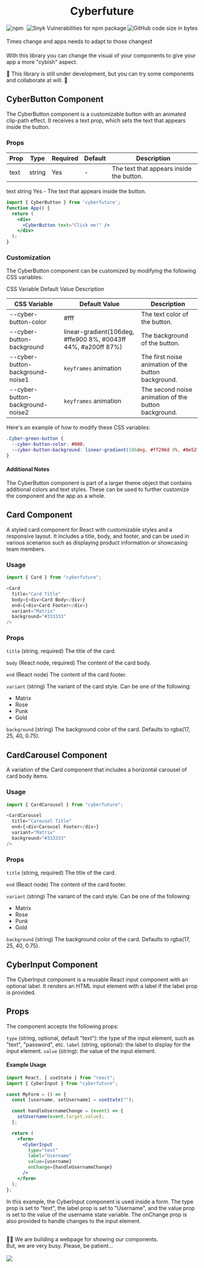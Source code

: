 <h1 align="center"> Cyberfuture </h1>
<div>
  <img align="left" alt="npm" src="https://img.shields.io/npm/dm/cyberfuture?style=flat-square">
  <img align="right" alt="GitHub code size in bytes" src="https://img.shields.io/github/languages/code-size/horberlan/CyberFuture?style=flat-square">
  <img align="right" alt="Snyk Vulnerabilities for npm package" src="https://img.shields.io/snyk/vulnerabilities/npm/cyberfuture?style=flat-square">
</div>
<br/><br/>
Times change and apps needs to adapt to those changes❗

With this library you can change the visual of your components to give your app a more "cybish" aspect. 

🚧 This library is still under development, but you can try some components and collaborate at will. 🚧

## CyberButton Component
The CyberButton component is a customizable button with an animated clip-path effect. It receives a text prop, which sets the text that appears inside the button.

### Props

<table><thead><tr><th>Prop</th><th>Type</th><th>Required</th><th>Default</th><th>Description</th></tr></thead><tbody><tr><td>text</td><td>string</td><td>Yes</td><td>-</td><td>The text that appears inside the button.</td></tr></tbody></table>

text	string	Yes	-	The text that appears inside the button.

```jsx
import { CyberButton } from 'cyberfuture';
function App() {
  return (
    <div>
      <CyberButton text="Click me!" />
    </div>
  );
}
```

### Customization
The CyberButton component can be customized by modifying the following CSS variables:

CSS Variable	Default Value	Description
<table><thead><tr><th>CSS Variable</th><th>Default Value</th><th>Description</th></tr></thead><tbody><tr><td>--cyber-button-color</td><td>#fff</td><td>The text color of the button.</td></tr><tr><td>--cyber-button-background</td><td>linear-gradient(106deg, #ffe900 8%, #0043ff 44%, #a200ff 87%)</td><td>The background of the button.</td></tr><tr><td>--cyber-button-background-noise1</td><td><code>keyframes</code> animation</td><td>The first noise animation of the button background.</td></tr><tr><td>--cyber-button-background-noise2</td><td><code>keyframes</code> animation</td><td>The second noise animation of the button background.</td></tr></tbody></table>
Here's an example of how to modify these CSS variables:

```css
.Cyber-green-button {
  --cyber-button-color: #000;
  --cyber-button-background: linear-gradient(106deg, #ff296d 8%, #8e52f5 44%, #95f11c 87%);
}
```
#### Additional Notes
The CyberButton component is part of a larger theme object that contains additional colors and text styles. These can be used to further customize the component and the app as a whole.


## Card Component
A styled card component for React with customizable styles and a responsive layout. It includes a title, body, and footer, and can be used in various scenarios such as displaying product information or showcasing team members.

### Usage

```javascript
import { Card } from "cyberfuture";

<Card 
  title="Card Title"
  body={<div>Card Body</div>}
  end={<div>Card Footer</div>}
  variant="Matrix"
  background="#333333"
/>
```
### Props
`title` (string, required)
The title of the card.

`body` (React node, required)
The content of the card body.

`end` (React node)
The content of the card footer.

`variant` (string)
The variant of the card style. Can be one of the following:

* Matrix
* Rose
* Punk
* Gold

`background` (string)
The background color of the card. Defaults to rgba(17, 25, 40, 0.75).

## CardCarousel Component
A variation of the Card component that includes a horizontal carousel of card body items.

### Usage

```javascript
import { CardCarousel } from "cyberfuture";

<CardCarousel 
  title="Carousel Title"
  end={<div>Carousel Footer</div>}
  variant="Matrix"
  background="#333333"
/>
```
### Props
`title` (string, required)
The title of the card.

`end` (React node)
The content of the card footer.

`variant` (string)
The variant of the card style. Can be one of the following:

* Matrix
* Rose
* Punk
* Gold

`background` (string)
The background color of the card. Defaults to rgba(17, 25, 40, 0.75).

## CyberInput Component
The CyberInput component is a reusable React input component with an optional label. It renders an HTML input element with a label if the label prop is provided.

## Props
The component accepts the following props:

`type` (string, optional, default "text"): the type of the input element, such as "text", "password", etc.
`label` (string, optional): the label to display for the input element.
`value` (string): the value of the input element.
#### Example Usage
```jsx
import React, { useState } from "react";
import { CyberInput } from "cyberfuture";

const MyForm = () => {
  const [username, setUsername] = useState("");

  const handleUsernameChange = (event) => {
    setUsername(event.target.value);
  };

  return (
    <form>
      <CyberInput
        type="text"
        label="Username"
        value={username}
        onChange={handleUsernameChange}
      />
    </form>
  );
};
```
In this example, the CyberInput component is used inside a form. The type prop is set to "text", the label prop is set to "Username", and the value prop is set to the value of the username state variable. The onChange prop is also provided to handle changes to the input element.


<br/>
👩‍💻 We are building a webpage for showing our components.
<br/>
But, we are very busy. Please, be patient... 
<br/>
<br/>
<img src="https://media.giphy.com/media/1aIDN81XDJuDK/giphy.gif"/>


